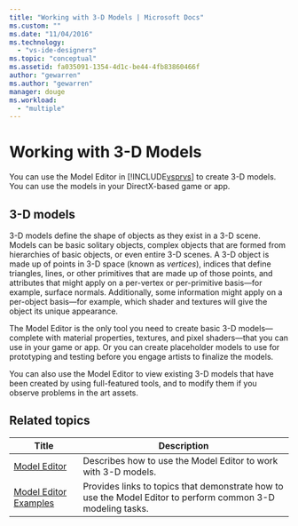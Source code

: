 ```yaml
---
title: "Working with 3-D Models | Microsoft Docs"
ms.custom: ""
ms.date: "11/04/2016"
ms.technology: 
  - "vs-ide-designers"
ms.topic: "conceptual"
ms.assetid: fa035091-1354-4d1c-be44-4fb83860466f
author: "gewarren"
ms.author: "gewarren"
manager: douge
ms.workload: 
  - "multiple"
---
```

# Working with 3-D Models
You can use the Model Editor in [!INCLUDE[vsprvs](../code-quality/includes/vsprvs_md.md)] to create 3-D models. You can use the models in your DirectX-based game or app.  
  
## 3-D models  
 3-D models define the shape of objects as they exist in a 3-D scene. Models can be basic solitary objects, complex objects that are formed from hierarchies of basic objects, or even entire 3-D scenes. A 3-D object is made up of points in 3-D space (known as *vertices*), indices that define triangles, lines, or other primitives that are made up of those points, and attributes that might apply on a per-vertex or per-primitive basis—for example, surface normals. Additionally, some information might apply on a per-object basis—for example, which shader and textures will give the object its unique appearance.  
  
 The Model Editor is the only tool you need to create basic 3-D models—complete with material properties, textures, and pixel shaders—that you can use in your game or app. Or you can create placeholder models to use for prototyping and testing before you engage artists to finalize the models.  
  
 You can also use the Model Editor to view existing 3-D models that have been created by using full-featured tools, and to modify them if you observe problems in the art assets.  
  
## Related topics  
  
|Title|Description|  
|-----------|-----------------|  
|[Model Editor](../designers/model-editor.md)|Describes how to use the Model Editor to work with 3-D models.|  
|[Model Editor Examples](../designers/model-editor-examples.md)|Provides links to topics that demonstrate how to use the Model Editor to perform common 3-D modeling tasks.|